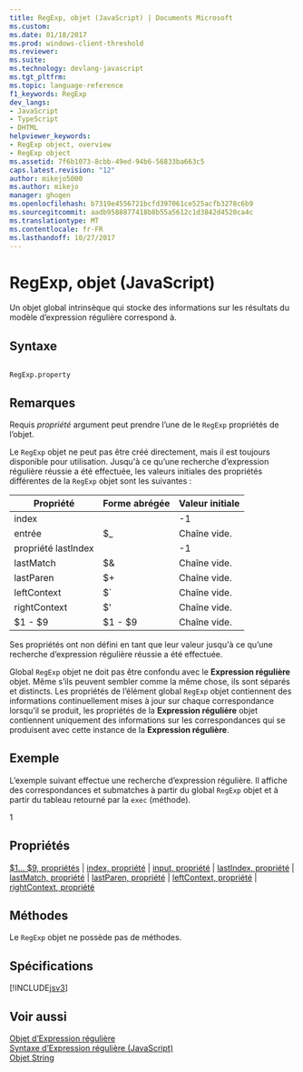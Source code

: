 ```yaml
---
title: RegExp, objet (JavaScript) | Documents Microsoft
ms.custom: 
ms.date: 01/18/2017
ms.prod: windows-client-threshold
ms.reviewer: 
ms.suite: 
ms.technology: devlang-javascript
ms.tgt_pltfrm: 
ms.topic: language-reference
f1_keywords: RegExp
dev_langs:
- JavaScript
- TypeScript
- DHTML
helpviewer_keywords:
- RegExp object, overview
- RegExp object
ms.assetid: 7f6b1073-8cbb-49ed-94b6-56833ba663c5
caps.latest.revision: "12"
author: mikejo5000
ms.author: mikejo
manager: ghogen
ms.openlocfilehash: b7319e4556721bcfd397061ce525acfb3278c6b9
ms.sourcegitcommit: aadb9588877418b8b55a5612c1d3842d4520ca4c
ms.translationtype: MT
ms.contentlocale: fr-FR
ms.lasthandoff: 10/27/2017
---
```

# <a name="regexp-object-javascript"></a>RegExp, objet (JavaScript)
Un objet global intrinsèque qui stocke des informations sur les résultats du modèle d’expression régulière correspond à.  
  
## <a name="syntax"></a>Syntaxe  
  
```  
  
RegExp.property   
```  
  
## <a name="remarks"></a>Remarques  
 Requis *propriété* argument peut prendre l’une de le `RegExp` propriétés de l’objet.  
  
 Le `RegExp` objet ne peut pas être créé directement, mais il est toujours disponible pour utilisation. Jusqu'à ce qu’une recherche d’expression régulière réussie a été effectuée, les valeurs initiales des propriétés différentes de la `RegExp` objet sont les suivantes :  
  
|Propriété|Forme abrégée|Valeur initiale|  
|--------------|---------------|-------------------|  
|index||-1|  
|entrée|$_|Chaîne vide.|  
|propriété lastIndex||-1|  
|lastMatch|$&|Chaîne vide.|  
|lastParen|$+|Chaîne vide.|  
|leftContext|$`|Chaîne vide.|  
|rightContext|$'|Chaîne vide.|  
|$1 - $9|$1 - $9|Chaîne vide.|  
  
 Ses propriétés ont non défini en tant que leur valeur jusqu'à ce qu’une recherche d’expression régulière réussie a été effectuée.  
  
 Global `RegExp` objet ne doit pas être confondu avec le **Expression régulière** objet. Même s’ils peuvent sembler comme la même chose, ils sont séparés et distincts. Les propriétés de l’élément global `RegExp` objet contiennent des informations continuellement mises à jour sur chaque correspondance lorsqu’il se produit, les propriétés de la **Expression régulière** objet contiennent uniquement des informations sur les correspondances qui se produisent avec cette instance de la **Expression régulière**.  
  
## <a name="example"></a>Exemple  
 L’exemple suivant effectue une recherche d’expression régulière. Il affiche des correspondances et submatches à partir du global `RegExp` objet et à partir du tableau retourné par la `exec` (méthode).  
  
<CodeContentPlaceHolder>1</CodeContentPlaceHolder>  
<a name="js56jsobjregexpprop"></a>   
## <a name="properties"></a>Propriétés  
 [$1... $9, propriétés](../../javascript/reference/dollar-1-dot-dot-dot-dollar-9-properties-regexp-javascript.md) &#124; [index, propriété](../../javascript/reference/index-property-regexp-javascript.md) &#124; [input, propriété](../../javascript/reference/input-property-dollar-regexp-javascript.md) &#124; [lastIndex, propriété](../../javascript/reference/lastindex-property-regexp-javascript.md) &#124; [lastMatch, propriété](../../javascript/reference/lastmatch-property-dollar-regexp-javascript.md) &#124; [lastParen, propriété](../../javascript/reference/lastparen-property-dollar-regexp-javascript.md) &#124; [leftContext, propriété](../../javascript/reference/leftcontext-property-dollar-grave-regexp-javascript.md) &#124; [rightContext, propriété](../../javascript/reference/rightcontext-property-dollar-regexp-javascript.md)  
  
## <a name="methods"></a>Méthodes  
 Le `RegExp` objet ne possède pas de méthodes.  
  
## <a name="requirements"></a>Spécifications  
 [!INCLUDE[jsv3](../../javascript/reference/includes/jsv3-md.md)]  
  
## <a name="see-also"></a>Voir aussi  
 [Objet d’Expression régulière](../../javascript/reference/regular-expression-object-javascript.md)   
 [Syntaxe d’Expression régulière (JavaScript)](http://msdn.microsoft.com/en-us/ab0766e1-7037-45ed-aa23-706f58358c0e)   
 [Objet String](../../javascript/reference/string-object-javascript.md)